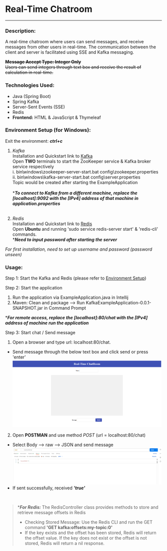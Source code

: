 # Real-Time Chatroom

----
### Description:  
A real-time chatroom where users can send messages, and receive messages from other users in real-time. The communication between the client and server is facilitated using SSE and Kafka messaging.

~~**Message Accept Type: Integer Only**  
Users can send integers through text box and receive the result of calculation in real-time.~~


### Technologies Used:
- Java (Spring Boot)
- Spring Kafka
- Server-Sent Events (SSE)
- Redis
- **Frontend:** HTML & JavaScript & Thymeleaf

### Environment Setup (for Windows):
Exit the environment: ***ctrl+c***
1. *Kafka*  
Installation and Quickstart link to [Kafka](https://kafka.apache.org/quickstart)  
Open **TWO** terminals to start the ZooKeeper service & Kafka broker service respectively  
i.   bin\windows\zookeeper-server-start.bat config\zookeeper.properties  
ii.  bin\windows\kafka-server-start.bat config\server.properties   
Topic would be created after starting the ExampleApplication<br />     
****To connect to Kafka from a different machine, replace the [localhost]:9092 with the [IPv4] address of that machine in application.properties*** <br /><br />

2. *Redis*  
Installation and Quickstart link to [Redis](https://redis.io/docs/getting-started/installation/install-redis-on-windows/)  
Open **Ubuntu** and running 'sudo service redis-server start' & 'redis-cli' commands.  
****Need to input password after starting the server***<br />  

*For first installation, need to set up username and password (password unseen)*

### Usage:
Step 1: Start the Kafka and Redis (please refer to [Environment Setup](#foo))

Step 2: Start the application
1. Run the application via ExampleApplication.java in Intellij  
2. Maven: Clean and package --> Run KafkaExampleApplication-0.0.1-SNAPSHOT.jar in Command Prompt

****For remote access, replace the [localhost]:80/chat with the [IPv4] address of machine run the application***   

Step 3: Start chat / Send message  
1. Open a browser and type url: localhost:80/chat.   
- Send message through the below text box and click send or press 'enter'
![img_2.png](img_2.png)
2. Open **POSTMAN** and use method *POST* (url = localhost:80/chat) 
- Select Body --> raw --> JSON and send message  
![img_3.png](img_3.png)
- If sent successfully, received ***'true'***  
<br />

>****For Redis:***
> The RedisController class provides methods to store and retrieve message offsets in Redis
> - Checking Stored Message: Use the Redis CLI and run the GET command **'GET kafka:offsets:my-topic:0'**
> - If the key exists and the offset has been stored, Redis will return the offset value. If the key does not exist or the offset is not stored, Redis will return a nil response.
